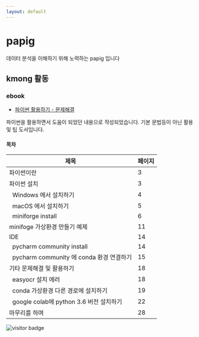 ```yaml
---
layout: default
---
```


# papig  

데이터 분석을 이해하기 위해 노력하는 papig 입니다


## kmong 활동

### ebook

- [파이썬 활용하기 - 문제해결](https://kmong.com/self-marketing/456995/Mysktg0hpV)

파이썬을 활용하면서 도움이 되었던 내용으로 작성되었습니다.
기본 문법등이 아닌 활용 및 팁 도서입니다.

 
#### 목차

| 제목 | 페이지|
|----|----|
|파이썬이란	                                  |3|
|파이썬 설치	                                |3|
|&nbsp; Windows 에서 설치하기	                      |4|
|&nbsp; macOS 에서 설치하기	                        |5|
|&nbsp; miniforge install	                        |6|
|minifoge 가상환경 만들기 예제	               |11|
|IDE	                                       |14|
|&nbsp;  pycharm community install	               |14|
|&nbsp;  pycharm community 에 conda 환경 연결하기	 |15|
|기타 문제해결 및 활용하기	                   |18|
|&nbsp;  easyocr 설치 에러	                       |18|
|&nbsp;  conda 가상환경 다른 경로에 설치하기	         |19|
|&nbsp;  google colab에 python 3.6 버전 설치하기	   |22|
|마무리를 하며	                               |28|




![visitor badge](https://visitor-badge.laobi.icu/badge?page_id=papig-dev.papig-dev.github.io)




